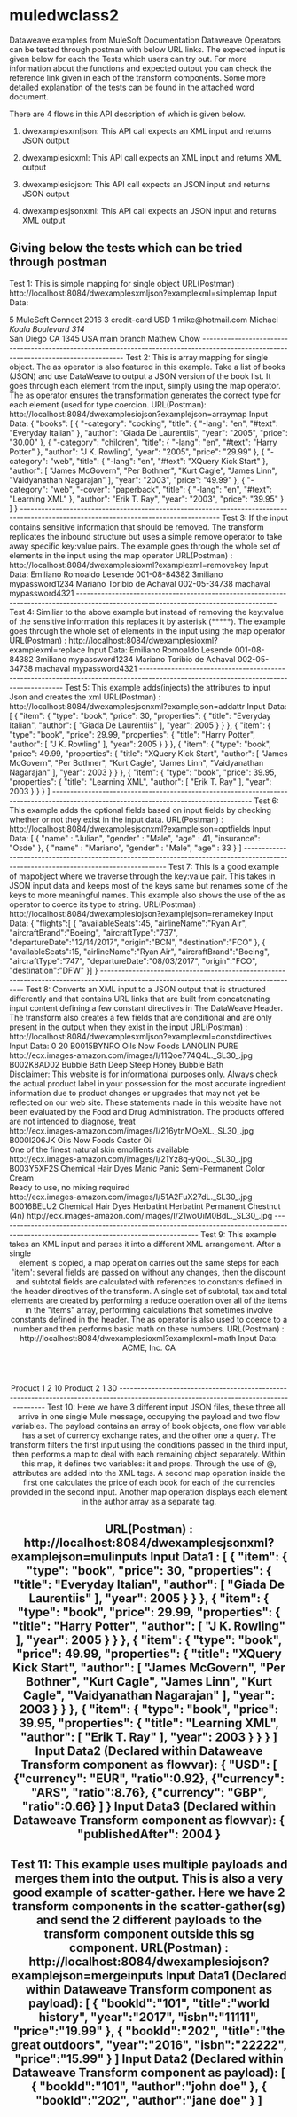 # muledwclass2
Dataweave examples from MuleSoft Documentation
Dataweave Operators can be tested through postman with below URL links. The expected input is given below for each the Tests which
users can try out. For more information about the functions and expected output you can check the reference link given in each of the 
transform components. Some more detailed explanation of the tests can be found in the attached word document. 

There are 4 flows in this API description of which is given below.

1) dwexamplesxmljson: This API call expects an XML input and returns JSON output

2) dwexamplesioxml: This API call expects an XML input and returns XML output
          
3) dwexamplesiojson: This API call expects an JSON input and returns JSON output
          
4) dwexamplesjsonxml: This API call expects an JSON input and returns XML output

Giving below the tests which can be tried through postman
--------------------------------------------------------------------------------------------------------------------------------------
Test 1: This is simple mapping for single object
URL(Postman) : http://localhost:8084/dwexamplesxmljson?examplexml=simplemap
Input Data:
<?xml version='1.0' encoding='UTF-8'?>
<order>
  <product>
    <price>5</price>
    <model>MuleSoft Connect 2016</model>
  </product>
  <item_amount>3</item_amount>
  <payment>
    <payment-type>credit-card</payment-type>
    <currency>USD</currency>
    <installments>1</installments>
  </payment>
  <buyer>
    <email>mike@hotmail.com</email>
    <name>Michael</name>
    <address>Koala Boulevard 314</address>
    <city>San Diego</city>
    <state>CA</state>
    <postCode>1345</postCode>
    <nationality>USA</nationality>
  </buyer>
  <shop>main branch</shop>
  <salesperson>Mathew Chow</salesperson>
</order>
--------------------------------------------------------------------------------------------------------------------------------------
Test 2: This is array mapping for single object. The as operator is also featured in this example. Take a list of books (JSON) and 
use DataWeave to output a JSON version of the book list. It goes through each <book> element from the input, simply using the map 
operator. The as operator ensures the transformation generates the correct type for each element (used for type coercion.
URL(Postman): http://localhost:8084/dwexamplesiojson?examplejson=arraymap
Input Data:
{
    "books": [
      {
        "-category": "cooking",
        "title": {
          "-lang": "en",
          "#text": "Everyday Italian"
        },
        "author": "Giada De Laurentiis",
        "year": "2005",
        "price": "30.00"
      },
      {
        "-category": "children",
        "title": {
          "-lang": "en",
          "#text": "Harry Potter"
        },
        "author": "J K. Rowling",
        "year": "2005",
        "price": "29.99"
      },
      {
        "-category": "web",
        "title": {
          "-lang": "en",
          "#text": "XQuery Kick Start"
        },
        "author": [
          "James McGovern",
          "Per Bothner",
          "Kurt Cagle",
          "James Linn",
          "Vaidyanathan Nagarajan"
        ],
        "year": "2003",
        "price": "49.99"
      },
      {
        "-category": "web",
        "-cover": "paperback",
        "title": {
          "-lang": "en",
          "#text": "Learning XML"
        },
        "author": "Erik T. Ray",
        "year": "2003",
        "price": "39.95"
      }
    ]
}
--------------------------------------------------------------------------------------------------------------------------------------
Test 3: If the input contains sensitive information that should be removed. The transform replicates the inbound structure but uses 
a simple remove operator to take away specific key:value pairs. The example goes through the whole set of elements in the input using 
the map operator
URL(Postman) : http://localhost:8084/dwexamplesioxml?examplexml=removekey
Input Data:
<users>
    <user>
        <personal_information>
            <first_name>Emiliano</first_name>
            <middle_name>Romoaldo</middle_name>
            <last_name>Lesende</last_name>
            <ssn>001-08-84382</ssn>
        </personal_information>
        <login_information>
            <username>3miliano</username>
            <password>mypassword1234</password>
        </login_information>
    </user>
    <user>
        <personal_information>
            <first_name>Mariano</first_name>
            <middle_name>Toribio</middle_name>
            <last_name>de Achaval</last_name>
            <ssn>002-05-34738</ssn>
        </personal_information>
        <login_information>
            <username>machaval</username>
            <password>mypassword4321</password>
        </login_information>
    </user>
</users>
--------------------------------------------------------------------------------------------------------------------------------------
Test 4: Similiar to the above example but instead of removing the key:value of the sensitive information this replaces it by 
asterisk (*****). The example goes through the whole set of elements in the input using the map operator
URL(Postman) : http://localhost:8084/dwexamplesioxml?examplexml=replace
Input Data:
<users>
    <user>
        <personal_information>
            <first_name>Emiliano</first_name>
            <middle_name>Romoaldo</middle_name>
            <last_name>Lesende</last_name>
            <ssn>001-08-84382</ssn>
        </personal_information>
        <login_information>
            <username>3miliano</username>
            <password>mypassword1234</password>
        </login_information>
    </user>
    <user>
        <personal_information>
            <first_name>Mariano</first_name>
            <middle_name>Toribio</middle_name>
            <last_name>de Achaval</last_name>
            <ssn>002-05-34738</ssn>
        </personal_information>
        <login_information>
            <username>machaval</username>
            <password>mypassword4321</password>
        </login_information>
    </user>
</users>
--------------------------------------------------------------------------------------------------------------------------------------
Test 5: This example adds(injects) the attributes to input Json and creates the xml
URL(Postman) : http://localhost:8084/dwexamplesjsonxml?examplejson=addattr
Input Data:
[
  {
    "item": {
      "type": "book",
      "price": 30,
      "properties": {
        "title": "Everyday Italian",
        "author": [
          "Giada De Laurentiis"
        ],
        "year": 2005
      }
    }
  },
  {
    "item": {
      "type": "book",
      "price": 29.99,
      "properties": {
        "title": "Harry Potter",
        "author": [
          "J K. Rowling"
        ],
        "year": 2005
      }
    }
  },
  {
    "item": {
      "type": "book",
      "price": 49.99,
      "properties": {
        "title": "XQuery Kick Start",
        "author": [
          "James McGovern",
          "Per Bothner",
          "Kurt Cagle",
          "James Linn",
          "Vaidyanathan Nagarajan"
        ],
        "year": 2003
      }
    }
  },
  {
    "item": {
      "type": "book",
      "price": 39.95,
      "properties": {
        "title": "Learning XML",
        "author": [
          "Erik T. Ray"
        ],
        "year": 2003
      }
    }
  }
]
--------------------------------------------------------------------------------------------------------------------------------------
Test 6: This example adds the optional fields based on input fields by checking whether or not they exist in the input data.
URL(Postman) : http://localhost:8084/dwexamplesjsonxml?examplejson=optfields
Input Data:
[
  {
    "name" : "Julian",
    "gender" : "Male",
    "age" : 41,
    "insurance": "Osde"
  },
  {
    "name" : "Mariano",
    "gender" : "Male",
    "age" : 33
  }
]
--------------------------------------------------------------------------------------------------------------------------------------
Test 7: This is a good example of mapobject where we traverse through the key:value pair. This takes in JSON input data and keeps 
most of the keys same but renames some of the keys to more meaningful names. This example also shows the use of the as operator to 
coerce its type to string.
URL(Postman) : http://localhost:8084/dwexamplesiojson?examplejson=renamekey
Input Data:
{
  "flights":[
  {
  "availableSeats":45,
  "airlineName":"Ryan Air",
  "aircraftBrand":"Boeing",
  "aircraftType":"737",
  "departureDate":"12/14/2017",
  "origin":"BCN",
  "destination":"FCO"
  },
  {
  "availableSeats":15,
  "airlineName":"Ryan Air",
  "aircraftBrand":"Boeing",
  "aircraftType":"747",
  "departureDate":"08/03/2017",
  "origin":"FCO",
  "destination":"DFW"
  }]
}
--------------------------------------------------------------------------------------------------------------------------------------
Test 8: Converts an XML input to a JSON output that is structured differently and that contains URL links that are built from 
concatenating input content defining a few constant directives in The DataWeave Header. The transform also creates a few fields 
that are conditional and are only present in the output when they exist in the input
URL(Postman) : http://localhost:8084/dwexamplesxmljson?examplexml=constdirectives
Input Data:
<ns0:getItemsResponse xmlns:ns0="http://www.alainn.com/SOA/message/1.0">
    <ns0:PageInfo>
        <pageIndex>0</pageIndex>
        <pageSize>20</pageSize>
    </ns0:PageInfo>
    <ns1:Item xmlns:ns1="http://www.alainn.com/SOA/model/1.0">
        <id>B0015BYNRO</id>
        <type>Oils</type>
        <name>Now Foods LANOLIN PURE</name>
        <images>
            <image type="SwatchImage">http://ecx.images-amazon.com/images/I/11Qoe774Q4L._SL30_.jpg
            </image>
        </images>
    </ns1:Item>
    <ns1:Item xmlns:ns1="http://www.alainn.com/SOA/model/1.0">
        <id>B002K8AD02</id>
        <type>Bubble Bath</type>
        <name>Deep Steep Honey Bubble Bath</name>
        <summary>Disclaimer: This website is for informational purposes only.
            Always check the actual product label in your possession for the most
            accurate ingredient information due to product changes or upgrades
            that may not yet be reflected on our web site. These statements made
            in this website have not been evaluated by the Food and Drug
            Administration. The products offered are not intended to diagnose,
            treat
        </summary>
        <images>
            <image type="SwatchImage">http://ecx.images-amazon.com/images/I/216ytnMOeXL._SL30_.jpg
            </image>
        </images>
    </ns1:Item>
    <ns1:Item xmlns:ns1="http://www.alainn.com/SOA/model/1.0">
        <id>B000I206JK</id>
        <type>Oils</type>
        <name>Now Foods Castor Oil</name>
        <summary>One of the finest natural skin emollients available</summary>
        <images>
            <image type="SwatchImage">http://ecx.images-amazon.com/images/I/21Yz8q-yQoL._SL30_.jpg
            </image>
        </images>
    </ns1:Item>
    <ns1:Item xmlns:ns1="http://www.alainn.com/SOA/model/1.0">
        <id>B003Y5XF2S</id>
        <type>Chemical Hair Dyes</type>
        <name>Manic Panic Semi-Permanent Color Cream</name>
        <summary>Ready to use, no mixing required</summary>
        <images>
            <image type="SwatchImage">http://ecx.images-amazon.com/images/I/51A2FuX27dL._SL30_.jpg
            </image>
        </images>
    </ns1:Item>
    <ns1:Item xmlns:ns1="http://www.alainn.com/SOA/model/1.0">
        <id>B0016BELU2</id>
        <type>Chemical Hair Dyes</type>
        <name>Herbatint Herbatint Permanent Chestnut (4n)</name>
        <images>
            <image type="SwatchImage">http://ecx.images-amazon.com/images/I/21woUiM0BdL._SL30_.jpg
            </image>
        </images>
    </ns1:Item>
</ns0:getItemsResponse>
--------------------------------------------------------------------------------------------------------------------------------------
Test 9: This example takes an XML input and parses it into a different XML arrangement. After a single <header> element is copied,
a map operation carries out the same steps for each 'item': several fields are passed on without any changes, then the discount and 
subtotal fields are calculated with references to constants defined in the header directives of the transform. A single set of 
subtotal, tax and total elements are created by performing a reduce operation over all of the items in the "items" array, performing 
calculations that sometimes involve constants defined in the header. The as operator is also used to coerce to a number and then 
performs basic math on these numbers.
URL(Postman) : http://localhost:8084/dwexamplesioxml?examplexml=math
Input Data:
<invoice>
    <header>
        <customer_name>ACME, Inc.</customer_name>
        <customer_state>CA</customer_state>
    </header>
    <items>
        <item>
            <description>Product 1</description>
            <quantity>2</quantity>
            <unit_price>10</unit_price>
        </item>
        <item>
            <description>Product 2</description>
            <quantity>1</quantity>
            <unit_price>30</unit_price>
        </item>
    </items>
</invoice>
--------------------------------------------------------------------------------------------------------------------------------------
Test 10: Here we have 3 different input JSON files, these three all arrive in one single Mule message, occupying the payload and two 
flow variables. The payload contains an array of book objects, one flow variable has a set of currency exchange rates, and the other 
one a query. The transform filters the first input using the conditions passed in the third  input, then performs a map to deal with 
each remaining object separately. Within this map, it defines two variables: it and props. Through the use of @, attributes are added 
into the XML tags. A second map operation inside the first one calculates the price of each book for each of the currencies provided 
in the second input. Another map operation displays each element in the author array as a separate <author></author> tag.

URL(Postman) : http://localhost:8084/dwexamplesjsonxml?examplejson=mulinputs
Input Data1 :
[
  {
    "item": {
      "type": "book",
      "price": 30,
      "properties": {
        "title": "Everyday Italian",
        "author": [
          "Giada De Laurentiis"
        ],
        "year": 2005
      }
    }
  },
  {
    "item": {
      "type": "book",
      "price": 29.99,
      "properties": {
        "title": "Harry Potter",
        "author": [
          "J K. Rowling"
        ],
        "year": 2005
      }
    }
  },
  {
    "item": {
      "type": "book",
      "price": 49.99,
      "properties": {
        "title": "XQuery Kick Start",
        "author": [
          "James McGovern",
          "Per Bothner",
          "Kurt Cagle",
          "James Linn",
          "Kurt Cagle",
          "Vaidyanathan Nagarajan"
        ],
        "year": 2003
      }
    }
  },
  {
    "item": {
      "type": "book",
      "price": 39.95,
      "properties": {
        "title": "Learning XML",
        "author": [
          "Erik T. Ray"
        ],
        "year": 2003
      }
    }
  }
]
Input Data2 (Declared within Dataweave Transform component as flowvar):
{
  "USD": [
    {"currency": "EUR", "ratio":0.92},
    {"currency": "ARS", "ratio":8.76},
    {"currency": "GBP", "ratio":0.66}
  ]
}
Input Data3 (Declared within Dataweave Transform component as flowvar):
{
  "publishedAfter": 2004
}
--------------------------------------------------------------------------------------------------------------------------------------
Test 11: This example uses multiple payloads and merges them into the output. This is also a very good example of scatter-gather. 
Here we have 2 transform components in the scatter-gather(sg) and send the 2 different payloads to the transform component outside 
this sg component.
URL(Postman) : http://localhost:8084/dwexamplesiojson?examplejson=mergeinputs
Input Data1 (Declared within Dataweave Transform component as payload):
[
  { "bookId":"101",
    "title":"world history",
    "year":"2017",
    "isbn":"11111",
    "price":"19.99"
  },
  {
    "bookId":"202",
    "title":"the great outdoors",
    "year":"2016",
    "isbn":"22222",
    "price":"15.99"
  }
]
Input Data2 (Declared within Dataweave Transform component as payload):
[
  {
    "bookId":"101",
    "author":"john doe"
  },
  {
    "bookId":"202",
    "author":"jane doe"
  }
]
--------------------------------------------------------------------------------------------------------------------------------------
